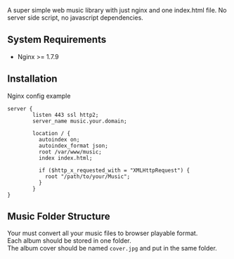 A super simple web music library with just nginx and one index.html file.
No server side script, no javascript dependencies.

## System Requirements
- Nginx >= 1.7.9

## Installation
Nginx config example
```
server {
        listen 443 ssl http2;
        server_name music.your.domain;

        location / {
          autoindex on;
          autoindex_format json;
          root /var/www/music;
          index index.html;
          
          if ($http_x_requested_with = "XMLHttpRequest") {
            root "/path/to/your/Music";
          }
        }
}
```

## Music Folder Structure
Your must convert all your music files to browser playable format.  
Each album should be stored in one folder.  
The album cover should be named `cover.jpg` and put in the same folder.

